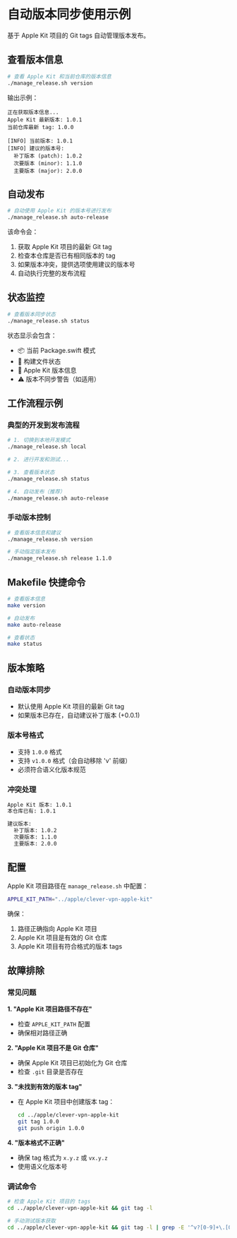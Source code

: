 # 自动版本同步使用示例

基于 Apple Kit 项目的 Git tags 自动管理版本发布。

## 查看版本信息

```bash
# 查看 Apple Kit 和当前仓库的版本信息
./manage_release.sh version
```

输出示例：
```
正在获取版本信息...
Apple Kit 最新版本: 1.0.1
当前仓库最新 tag: 1.0.0

[INFO] 当前版本: 1.0.1
[INFO] 建议的版本号:
  补丁版本 (patch): 1.0.2
  次要版本 (minor): 1.1.0
  主要版本 (major): 2.0.0
```

## 自动发布

```bash
# 自动使用 Apple Kit 的版本号进行发布
./manage_release.sh auto-release
```

该命令会：
1. 获取 Apple Kit 项目的最新 Git tag
2. 检查本仓库是否已有相同版本的 tag
3. 如果版本冲突，提供选项使用建议的版本号
4. 自动执行完整的发布流程

## 状态监控

```bash
# 查看版本同步状态
./manage_release.sh status
```

状态显示会包含：
- 📦 当前 Package.swift 模式
- 🔨 构建文件状态
- 🍎 Apple Kit 版本信息
- ⚠️ 版本不同步警告（如适用）

## 工作流程示例

### 典型的开发到发布流程

```bash
# 1. 切换到本地开发模式
./manage_release.sh local

# 2. 进行开发和测试...

# 3. 查看版本状态
./manage_release.sh status

# 4. 自动发布（推荐）
./manage_release.sh auto-release
```

### 手动版本控制

```bash
# 查看版本信息和建议
./manage_release.sh version

# 手动指定版本发布
./manage_release.sh release 1.1.0
```

## Makefile 快捷命令

```bash
# 查看版本信息
make version

# 自动发布
make auto-release

# 查看状态
make status
```

## 版本策略

### 自动版本同步
- 默认使用 Apple Kit 项目的最新 Git tag
- 如果版本已存在，自动建议补丁版本 (+0.0.1)

### 版本号格式
- 支持 `1.0.0` 格式
- 支持 `v1.0.0` 格式（会自动移除 'v' 前缀）
- 必须符合语义化版本规范

### 冲突处理
```bash
Apple Kit 版本: 1.0.1
本仓库已有: 1.0.1

建议版本:
  补丁版本: 1.0.2
  次要版本: 1.1.0
  主要版本: 2.0.0
```

## 配置

Apple Kit 项目路径在 `manage_release.sh` 中配置：
```bash
APPLE_KIT_PATH="../apple/clever-vpn-apple-kit"
```

确保：
1. 路径正确指向 Apple Kit 项目
2. Apple Kit 项目是有效的 Git 仓库
3. Apple Kit 项目有符合格式的版本 tags

## 故障排除

### 常见问题

**1. "Apple Kit 项目路径不存在"**
- 检查 `APPLE_KIT_PATH` 配置
- 确保相对路径正确

**2. "Apple Kit 项目不是 Git 仓库"**  
- 确保 Apple Kit 项目已初始化为 Git 仓库
- 检查 `.git` 目录是否存在

**3. "未找到有效的版本 tag"**
- 在 Apple Kit 项目中创建版本 tag：
  ```bash
  cd ../apple/clever-vpn-apple-kit
  git tag 1.0.0
  git push origin 1.0.0
  ```

**4. "版本格式不正确"**
- 确保 tag 格式为 `x.y.z` 或 `vx.y.z`
- 使用语义化版本号

### 调试命令

```bash
# 检查 Apple Kit 项目的 tags
cd ../apple/clever-vpn-apple-kit && git tag -l

# 手动测试版本获取
cd ../apple/clever-vpn-apple-kit && git tag -l | grep -E '^v?[0-9]+\.[0-9]+\.[0-9]+' | sort -V | tail -1
```
